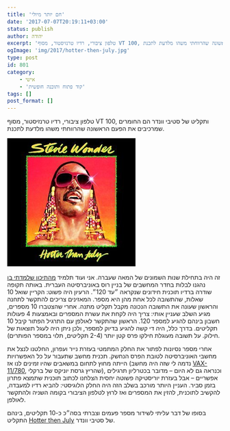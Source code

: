 ```yaml
---
title: 'חם יותר מיולי'
date: '2017-07-07T20:19:11+03:00'
status: publish
author: יהודה
excerpt: 'טלפון ציבורי, רדיו טרנזיסטור, מסוף VT 100, ותקליט של סטיבי וונדר הם החומרים שמרכיבים את הפעם הראשונה שהרווחתי משהו מלדעת לתכנת'
ogImage: 'img/2017/hotter-then-july.jpg'
type: post
id: 801
category:
    - אישי
    - 'קוד פתוח ותוכנה חופשית'
tags: []
post_format: []
---
```

טלפון ציבורי, רדיו טרנזיסטור, מסוף VT 100, ותקליט של סטיבי וונדר הם החומרים שמרכיבים את הפעם הראשונה שהרווחתי משהו מלדעת לתכנת.

![Hotter then July album cover   ](/img/2017/hotter-then-july.jpg)

זה היה בתחילת שנות השמונים של המאה שעברה. אני ועוד תלמיד [מהתיכון שלמדתי בו](https://www.leyada.net) נהגנו לבלות בחדר המחשבים של בניין רוס באוניברסיטה העברית. באותה תקופה שודרה ברדיו תוכנית חידונים שנקראה ״עד 120״. הרעיון היה פשוט: הקריין שואל 10 שאלות, שהתשובה לכל אחת מהן היא מספר. המאזינים צריכים להתקשר לתחנה והראשון שעונה את התשובה הנכונה מקבל תקליט מתנה. אחרי שהצטברו 10 מספרים, מגיע השלב שעניין אותי: צריך היה לקחת את עשרת המספרים ובאמצעות 4 פעולות חשבון בינהם להגיע למספר 120. הראשון שהתקשר לאולפן עם התרגיל הפתור קיבל 10 תקליטים. בדרך כלל, היה די קשה להגיע בדיוק למספר, ולכן ניתן היה לעגל תוצאות של חילוק. על תשובה מעוגלת חילקו פרס קטן יותר (2-4 תקליטים, תלוי במספר הפותרים).

אחרי מספר נסיונות לפתור את החלק המתמטי בעזרת נייר ועפרון, החלטנו לנצל את מחשבי האוניברסיטה לטובת הפרס הנחשק. תכנית מחשב שתעבור על כל האפשרויות הייתה מחוץ לתחום במשאבים שהיו זמינים לנו אז (נדמה לי שזה היה מחשב [VAX-11/780](https://en.wikipedia.org/wiki/VAX-11#VAX-11.2F780), שהריץ גרסת יוניקס של ברקלי), וכנראה גם לא היום – מדובר בכטרליון תרגילים אפשריים – אבל בעזרת יוריסטיקה פשוטה יחסית הצלחנו לכתוב תוכנית שתמצא פתרון בזמן סביר. העניין היותר מורכב בשלב הזה היה החלק הלוגיסטי: להביא רדיו למעבדה, להקשיב לתוכנית, להזין את המספרים ואז לרוץ לטלפון הציבורי בקומה השניה ולהתקשר לאולפן.

בסופו של דבר עליתי לשידור מספר פעמים וצברתי בסה״כ כ-10 תקליטים, בינהם התקליט [Hotter then July](https://en.wikipedia.org/wiki/Hotter_than_July) של סטיבי וונדר.
